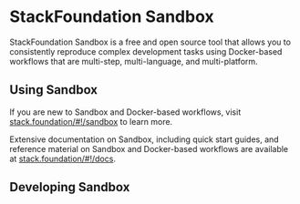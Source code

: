 # StackFoundation Sandbox

StackFoundation Sandbox is a free and open source tool that allows you to consistently reproduce complex development tasks using Docker-based workflows that are multi-step, multi-language, and multi-platform.

## Using Sandbox

If you are new to Sandbox and Docker-based workflows, visit [stack.foundation/#!/sandbox](https://stack.foundation/#!/sandbox) to learn more.

Extensive documentation on Sandbox, including quick start guides, and reference material on Sandbox and Docker-based workflows are available at [stack.foundation/#!/docs](https://stack.foundation/#!/docs). 

## Developing Sandbox

